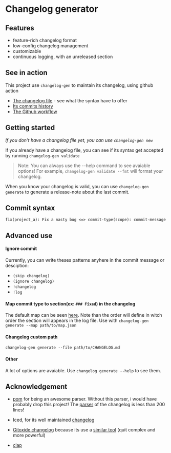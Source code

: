 # Changelog generator

## Features

- feature-rich changelog format
- low-config changelog management
- customizable
- continuous logging, with an unreleased section

## See in action

This project use `changelog-gen` to maintain its changelog, using github action

- [The changelog file](./CHANGELOG.md) - see what the syntax have to offer
- [Its commits history](https://github.com/wiiznokes/changelog-generator/commits/master/CHANGELOG.md)
- [The Github workflow](./.github/workflows/changelog.yml)

## Getting started

_If you don't have a changelog file yet, you can use `changelog-gen new`_

If you already have a changelog file, you can see if its syntax get accepted by running `changelog-gen validate`

> Note: You can always use the --help command to see avaiable options! For example, `changelog-gen validate --fmt` will format your changelog.

When you know your changelog is valid, you can use `changelog-gen generate` to generate a release-note about the last commit.

## Commit syntax

```
fix(project_a): Fix a nasty bug <=> commit-type(scope): commit-message
```

## Advanced use

#### Ignore commit

Currently, you can write theses patterns anyhere in the commit message or desciption:

- `(skip changelog)`
- `(ignore changelog)`
- `!changelog`
- `!log`

#### Map commit type to section(ex: `### Fixed`) in the changelog

The default map can be seen [here](./config_example/config.json). Note than the order will define in witch order the section will appears in the log file.
Use with `changelog-gen generate --map path/to/map.json`

#### Changelog custom path

`changelog-gen generate --file path/to/CHANGELOG.md`

#### Other

A lot of options are avaiable. Use `changelog generate --help` to see them.

## Acknowledgement

- [pom](https://github.com/J-F-Liu/pom) for being an awesome parser. Without this parser, i would have probably drop this project! The [parser](./changelog_document/src/de.rs) of the changelog is less than 200 lines!

- Iced, for its well maintained [changelog](https://github.com/iced-rs/iced/blob/master/CHANGELOG.md)

- [Gitoxide changelog](https://github.com/Byron/gitoxide/blob/main/CHANGELOG.md) because its use a [similar tool](https://github.com/Byron/cargo-smart-release) (quit complex and more powerful)
- [clap](https://github.com/clap-rs/clap)
